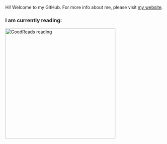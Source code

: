 Hi! Welcome to my GitHub. For more info about me, please visit [my website](https://benjamindkilleen.com).

<h3 align="left">I am currently reading:</h3>
<a href="<Your Profile URL>"><img src="https://goodreads-readme.vercel.app/api/book?id=167683375" alt="GoodReads reading" width="350" /></a>
